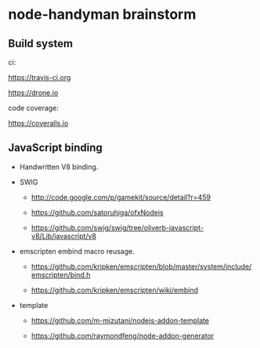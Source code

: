 
# node-handyman brainstorm

## Build system

ci:

   https://travis-ci.org

   https://drone.io

code coverage:

   https://coveralls.io


## JavaScript binding

- Handwritten V8 binding.

- SWIG

   - http://code.google.com/p/gamekit/source/detail?r=459

   - https://github.com/satoruhiga/ofxNodejs

   - https://github.com/swig/swig/tree/oliverb-javascript-v8/Lib/javascript/v8

- emscripten embind macro reusage.

   - https://github.com/kripken/emscripten/blob/master/system/include/emscripten/bind.h

   - https://github.com/kripken/emscripten/wiki/embind

- template

   - https://github.com/m-mizutani/nodejs-addon-template

   - https://github.com/raymondfeng/node-addon-generator